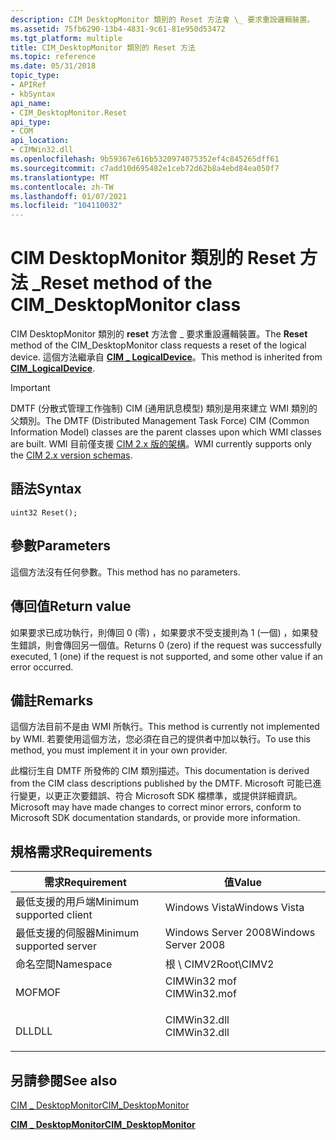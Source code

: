 ```yaml
---
description: CIM DesktopMonitor 類別的 Reset 方法會 \_ 要求重設邏輯裝置。
ms.assetid: 75fb6290-13b4-4831-9c61-81e950d53472
ms.tgt_platform: multiple
title: CIM_DesktopMonitor 類別的 Reset 方法
ms.topic: reference
ms.date: 05/31/2018
topic_type:
- APIRef
- kbSyntax
api_name:
- CIM_DesktopMonitor.Reset
api_type:
- COM
api_location:
- CIMWin32.dll
ms.openlocfilehash: 9b59367e616b5320974075352ef4c845265dff61
ms.sourcegitcommit: c7add10d695482e1ceb72d62b8a4ebd84ea050f7
ms.translationtype: MT
ms.contentlocale: zh-TW
ms.lasthandoff: 01/07/2021
ms.locfileid: "104110032"
---
```

# <a name="reset-method-of-the-cim_desktopmonitor-class"></a><span data-ttu-id="ca150-103">CIM DesktopMonitor 類別的 Reset 方法 \_</span><span class="sxs-lookup"><span data-stu-id="ca150-103">Reset method of the CIM\_DesktopMonitor class</span></span>

<span data-ttu-id="ca150-104">CIM DesktopMonitor 類別的 **reset** 方法會 \_ 要求重設邏輯裝置。</span><span class="sxs-lookup"><span data-stu-id="ca150-104">The **Reset** method of the CIM\_DesktopMonitor class requests a reset of the logical device.</span></span> <span data-ttu-id="ca150-105">這個方法繼承自 [**CIM \_ LogicalDevice**](cim-logicaldevice.md)。</span><span class="sxs-lookup"><span data-stu-id="ca150-105">This method is inherited from [**CIM\_LogicalDevice**](cim-logicaldevice.md).</span></span>

> [!IMPORTANT]
> <span data-ttu-id="ca150-106">DMTF (分散式管理工作強制) CIM (通用訊息模型) 類別是用來建立 WMI 類別的父類別。</span><span class="sxs-lookup"><span data-stu-id="ca150-106">The DMTF (Distributed Management Task Force) CIM (Common Information Model) classes are the parent classes upon which WMI classes are built.</span></span> <span data-ttu-id="ca150-107">WMI 目前僅支援 [CIM 2.x 版的架構](https://dmtf.org/standards/cim/schemas)。</span><span class="sxs-lookup"><span data-stu-id="ca150-107">WMI currently supports only the [CIM 2.x version schemas](https://dmtf.org/standards/cim/schemas).</span></span>

 

## <a name="syntax"></a><span data-ttu-id="ca150-108">語法</span><span class="sxs-lookup"><span data-stu-id="ca150-108">Syntax</span></span>


```mof
uint32 Reset();
```



## <a name="parameters"></a><span data-ttu-id="ca150-109">參數</span><span class="sxs-lookup"><span data-stu-id="ca150-109">Parameters</span></span>

<span data-ttu-id="ca150-110">這個方法沒有任何參數。</span><span class="sxs-lookup"><span data-stu-id="ca150-110">This method has no parameters.</span></span>

## <a name="return-value"></a><span data-ttu-id="ca150-111">傳回值</span><span class="sxs-lookup"><span data-stu-id="ca150-111">Return value</span></span>

<span data-ttu-id="ca150-112">如果要求已成功執行，則傳回 0 (零) ，如果要求不受支援則為 1 (一個) ，如果發生錯誤，則會傳回另一個值。</span><span class="sxs-lookup"><span data-stu-id="ca150-112">Returns 0 (zero) if the request was successfully executed, 1 (one) if the request is not supported, and some other value if an error occurred.</span></span>

## <a name="remarks"></a><span data-ttu-id="ca150-113">備註</span><span class="sxs-lookup"><span data-stu-id="ca150-113">Remarks</span></span>

<span data-ttu-id="ca150-114">這個方法目前不是由 WMI 所執行。</span><span class="sxs-lookup"><span data-stu-id="ca150-114">This method is currently not implemented by WMI.</span></span> <span data-ttu-id="ca150-115">若要使用這個方法，您必須在自己的提供者中加以執行。</span><span class="sxs-lookup"><span data-stu-id="ca150-115">To use this method, you must implement it in your own provider.</span></span>

<span data-ttu-id="ca150-116">此檔衍生自 DMTF 所發佈的 CIM 類別描述。</span><span class="sxs-lookup"><span data-stu-id="ca150-116">This documentation is derived from the CIM class descriptions published by the DMTF.</span></span> <span data-ttu-id="ca150-117">Microsoft 可能已進行變更，以更正次要錯誤、符合 Microsoft SDK 檔標準，或提供詳細資訊。</span><span class="sxs-lookup"><span data-stu-id="ca150-117">Microsoft may have made changes to correct minor errors, conform to Microsoft SDK documentation standards, or provide more information.</span></span>

## <a name="requirements"></a><span data-ttu-id="ca150-118">規格需求</span><span class="sxs-lookup"><span data-stu-id="ca150-118">Requirements</span></span>



| <span data-ttu-id="ca150-119">需求</span><span class="sxs-lookup"><span data-stu-id="ca150-119">Requirement</span></span> | <span data-ttu-id="ca150-120">值</span><span class="sxs-lookup"><span data-stu-id="ca150-120">Value</span></span> |
|-------------------------------------|-----------------------------------------------------------------------------------------|
| <span data-ttu-id="ca150-121">最低支援的用戶端</span><span class="sxs-lookup"><span data-stu-id="ca150-121">Minimum supported client</span></span><br/> | <span data-ttu-id="ca150-122">Windows Vista</span><span class="sxs-lookup"><span data-stu-id="ca150-122">Windows Vista</span></span><br/>                                                                |
| <span data-ttu-id="ca150-123">最低支援的伺服器</span><span class="sxs-lookup"><span data-stu-id="ca150-123">Minimum supported server</span></span><br/> | <span data-ttu-id="ca150-124">Windows Server 2008</span><span class="sxs-lookup"><span data-stu-id="ca150-124">Windows Server 2008</span></span><br/>                                                          |
| <span data-ttu-id="ca150-125">命名空間</span><span class="sxs-lookup"><span data-stu-id="ca150-125">Namespace</span></span><br/>                | <span data-ttu-id="ca150-126">根 \\ CIMV2</span><span class="sxs-lookup"><span data-stu-id="ca150-126">Root\\CIMV2</span></span><br/>                                                                  |
| <span data-ttu-id="ca150-127">MOF</span><span class="sxs-lookup"><span data-stu-id="ca150-127">MOF</span></span><br/>                      | <dl> <span data-ttu-id="ca150-128"><dt>CIMWin32 mof</dt></span><span class="sxs-lookup"><span data-stu-id="ca150-128"><dt>CIMWin32.mof</dt></span></span> </dl> |
| <span data-ttu-id="ca150-129">DLL</span><span class="sxs-lookup"><span data-stu-id="ca150-129">DLL</span></span><br/>                      | <dl> <span data-ttu-id="ca150-130"><dt>CIMWin32.dll</dt></span><span class="sxs-lookup"><span data-stu-id="ca150-130"><dt>CIMWin32.dll</dt></span></span> </dl> |



## <a name="see-also"></a><span data-ttu-id="ca150-131">另請參閱</span><span class="sxs-lookup"><span data-stu-id="ca150-131">See also</span></span>

<dl> <dt>

[<span data-ttu-id="ca150-132">CIM \_ DesktopMonitor</span><span class="sxs-lookup"><span data-stu-id="ca150-132">CIM\_DesktopMonitor</span></span>](reset-method-in-class-cim-desktopmonitor.md)
</dt> <dt>

[<span data-ttu-id="ca150-133">**CIM \_ DesktopMonitor**</span><span class="sxs-lookup"><span data-stu-id="ca150-133">**CIM\_DesktopMonitor**</span></span>](cim-desktopmonitor.md)
</dt> </dl>

 

 




